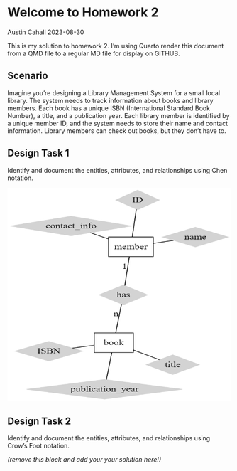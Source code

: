 # Welcome to Homework 2
Austin Cahall
2023-08-30

This is my solution to homework 2. I’m using Quarto render this document
from a QMD file to a regular MD file for display on GITHUB.

## Scenario

Imagine you’re designing a Library Management System for a small local
library. The system needs to track information about books and library
members. Each book has a unique ISBN (International Standard Book
Number), a title, and a publication year. Each library member is
identified by a unique member ID, and the system needs to store their
name and contact information. Library members can check out books, but
they don’t have to.

## Design Task 1

Identify and document the entities, attributes, and relationships using
Chen notation.

<div>

<div>

<img src="chen.png"
style="width:7in;height:5in" />

</div>

</div>

## Design Task 2

Identify and document the entities, attributes, and relationships using Crow’s Foot notation.

*(remove this block and add your your solution here!)*

